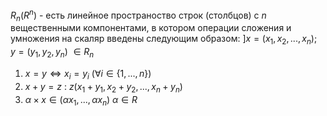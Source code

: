 $R_n$($R^n$) - есть линейное пространоство строк (столбцов) c $n$ вещественными компонентами, в котором операции сложения и умножения на скаляр введены следующим образом: $] x = (x_1, x_2, ..., x_n)$; $y=(y_1, y_2, y_n)$ $\in R_n$
1. $x = y \Leftrightarrow x_i=y_i$ $(\forall i \in \{1, ..., n\})$
2. $x+y = z$ : $z(x_1+y_1, x_2+y_2, ..., x_n+y_n)$
3. $\alpha \times x \in (\alpha x_1, ..., \alpha x_n)$ $\alpha \in R$